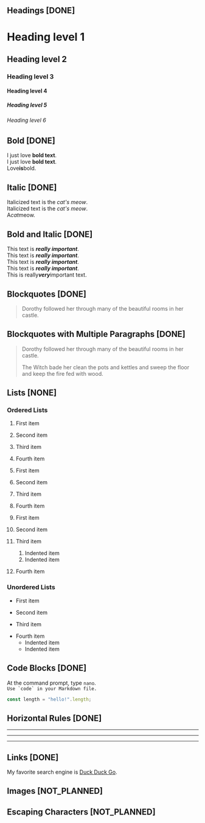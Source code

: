<!-- https://www.markdownguide.org/basic-syntax/ -->
## Headings [DONE]

# Heading level 1
## Heading level 2
### Heading level 3
#### Heading level 4
##### Heading level 5
###### Heading level 6


## Bold [DONE]

I just love **bold text**.  
I just love __bold text__.  
Love**is**bold.  


## Italic [DONE]

Italicized text is the *cat's meow*.  
Italicized text is the _cat's meow_.  
A*cat*meow.  


## Bold and Italic [DONE]

This text is ***really important***.  
This text is ___really important___.  
This text is __*really important*__.  
This text is **_really important_**.  
This is really***very***important text.  


## Blockquotes [DONE]

> Dorothy followed her through many of the beautiful rooms in her castle.


## Blockquotes with Multiple Paragraphs [DONE]
> Dorothy followed her through many of the beautiful rooms in her castle.
>
> The Witch bade her clean the pots and kettles and sweep the floor and keep the fire fed with wood.


## Lists [NONE]

### Ordered Lists

1. First item
2. Second item
3. Third item
4. Fourth item 

1. First item
1. Second item
1. Third item
1. Fourth item 

1. First item
2. Second item
3. Third item
    1. Indented item
    2. Indented item
4. Fourth item 

### Unordered Lists

- First item
* Second item
+ Third item
- Fourth item 
  - Indented item
  - Indented item


## Code Blocks [DONE]

At the command prompt, type `nano`.  
``Use `code` in your Markdown file.``  
```js
const length = "hello!".length;
```


## Horizontal Rules [DONE]

***
---
_________________


## Links [DONE]

My favorite search engine is [Duck Duck Go](https://duckduckgo.com).  


## Images [NOT_PLANNED]


## Escaping Characters [NOT_PLANNED]

